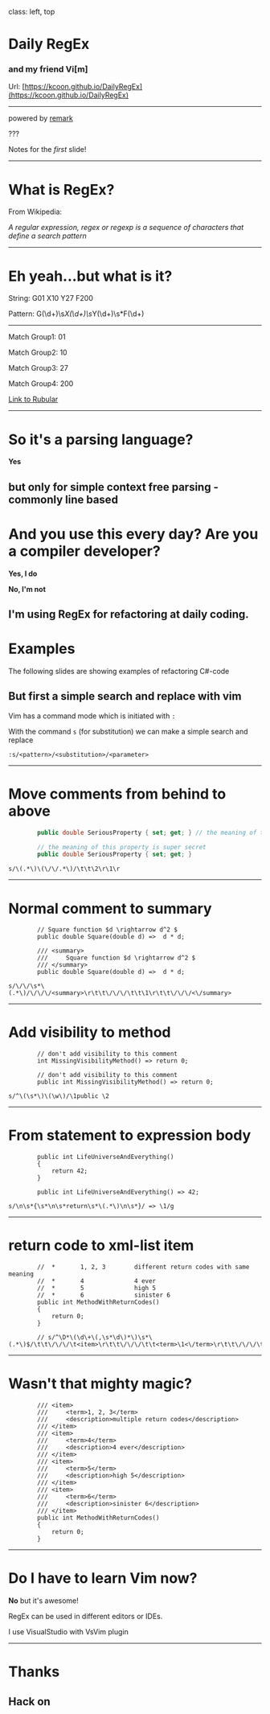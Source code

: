 <!-- class: center, middle -->
class: left, top

# Daily RegEx
### and my friend Vi[m]

Url: [https://kcoon.github.io/DailyRegEx](https://kcoon.github.io/DailyRegEx)

___
powered by [remark](https://github.com/gnab/remark)

???

Notes for the _first_ slide!

---

# What is RegEx?

From Wikipedia:

*A regular expression, regex or regexp is a sequence of characters that define a search pattern*

---
# Eh yeah...but what is it?

String: G01 X10 Y27 F200

Pattern: G(\d+)\s*X(\d+)\s*Y(\d+)\s*F(\d+)
_____________

Match Group1: 01 

Match Group2: 10 

Match Group3: 27 

Match Group4: 200 

[Link to Rubular](https://rubular.com/r/sbQvDdZjMWg5Hi)

---
# So it's a parsing language?

**Yes**

but only for simple context free parsing - commonly line based
---
# And you use this every day? Are you a compiler developer?

**Yes, I do**

**No, I'm not**

I'm using RegEx for refactoring at daily coding.
---

# Examples

The following slides are showing examples of refactoring C#-code

## But first a simple search and replace with vim

Vim has a command mode which is initiated with `:`

With the command `s` (for substitution) we can make a simple search and replace

```
:s/<pattern>/<substitution>/<parameter>
```

---
# Move comments from behind to above

``` csharp
		public double SeriousProperty { set; get; }	// the meaning of this property is super secret
```
``` csharp
		// the meaning of this property is super secret
		public double SeriousProperty { set; get; }	
```
```
s/\(.*\)\(\/\/.*\)/\t\t\2\r\1\r
```

---

# Normal comment to summary

```
		// Square function $d \rightarrow d^2 $
		public double Square(double d) =>  d * d;
```
```
		/// <summary>
		///		Square function $d \rightarrow d^2 $
		/// </summary>
		public double Square(double d) =>  d * d;
```

```
s/\/\/\s*\(.*\)/\/\/\/<summary>\r\t\t\/\/\/\t\t\1\r\t\t\/\/\/<\/summary>
```

---

# Add visibility to method

```
		// don't add visibility to this comment
		int MissingVisibilityMethod() => return 0;
```

```
		// don't add visibility to this comment
        public int MissingVisibilityMethod() => return 0;
```

```
s/^\(\s*\)\(\w\)/\1public \2
```

---

# From statement to expression body

```
		public int LifeUniverseAndEverything()
		{
			return 42;
		}
```

```
		public int LifeUniverseAndEverything() => 42;
```

```
s/\n\s*{\s*\n\s*return\s*\(.*\)\n\s*}/ => \1/g
```

---

# return code to xml-list item		
		
```
		//	*		1, 2, 3        different return codes with same meaning
		//	*		4              4 ever
		//	*		5              high 5
		//	*		6              sinister 6
		public int MethodWithReturnCodes()
		{
			return 0;
		}
```

```
		// s/^\D*\(\d\+\(,\s*\d\)*\)\s*\(.*\)$/\t\t\/\/\/\t<item>\r\t\t\/\/\/\t\t<term>\1<\/term>\r\t\t\/\/\/\t\t<description>\3<\/description>\r\t\t\/\/\/\t<\/item>
```

---

# Wasn't that mighty magic?

```
		///	<item>
		///		<term>1, 2, 3</term>
		///		<description>multiple return codes</description>
		///	</item>
		///	<item>
		///		<term>4</term>
		///		<description>4 ever</description>
		///	</item>
		///	<item>
		///		<term>5</term>
		///		<description>high 5</description>
		///	</item>
		///	<item>
		///		<term>6</term>
		///		<description>sinister 6</description>
		///	</item>
		public int MethodWithReturnCodes()
		{
			return 0;
		}
```
---

# Do I have to learn Vim now?

**No** but it's awesome!

RegEx can be used in different editors or IDEs.

I use VisualStudio with VsVim plugin

---
# Thanks
## Hack on